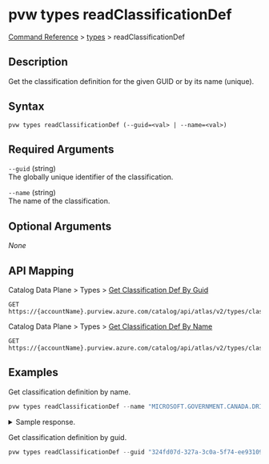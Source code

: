 # pvw types readClassificationDef
[Command Reference](../../../README.md#command-reference) > [types](./main.md) > readClassificationDef

## Description
Get the classification definition for the given GUID or by its name (unique).

## Syntax
```
pvw types readClassificationDef (--guid=<val> | --name=<val>)
```

## Required Arguments
`--guid` (string)  
The globally unique identifier of the classification.

`--name` (string)  
The name of the classification.

## Optional Arguments
*None*

## API Mapping
Catalog Data Plane > Types > [Get Classification Def By Guid](https://docs.microsoft.com/en-us/rest/api/purview/catalogdataplane/types/get-classification-def-by-guid)
```
GET https://{accountName}.purview.azure.com/catalog/api/atlas/v2/types/classificationdef/guid/{guid}
```

Catalog Data Plane > Types > [Get Classification Def By Name](https://docs.microsoft.com/en-us/rest/api/purview/catalogdataplane/types/get-classification-def-by-name)
```
GET https://{accountName}.purview.azure.com/catalog/api/atlas/v2/types/classificationdef/name/{name}
```

## Examples
Get classification definition by name.
```powershell
pvw types readClassificationDef --name "MICROSOFT.GOVERNMENT.CANADA.DRIVERS_LICENSE_NUMBER"
```

<details><summary>Sample response.</summary>
<p>

```json
{
    "attributeDefs": [],
    "category": "CLASSIFICATION",
    "createTime": 1615787943724,
    "createdBy": "admin",
    "description": "Canada Driver's License Number",
    "entityTypes": [],
    "guid": "324fd07d-327a-3c0a-5f74-ee9310936782",
    "name": "MICROSOFT.GOVERNMENT.CANADA.DRIVERS_LICENSE_NUMBER",
    "options": {
        "displayName": "Canada Driver's License Number"
    },
    "subTypes": [],
    "superTypes": [],
    "typeVersion": "1.0",
    "updateTime": 1615787943724,
    "updatedBy": "admin",
    "version": 1
}
```
</p>
</details>

Get classification definition by guid.
```powershell
pvw types readClassificationDef --guid "324fd07d-327a-3c0a-5f74-ee9310936782"
```
